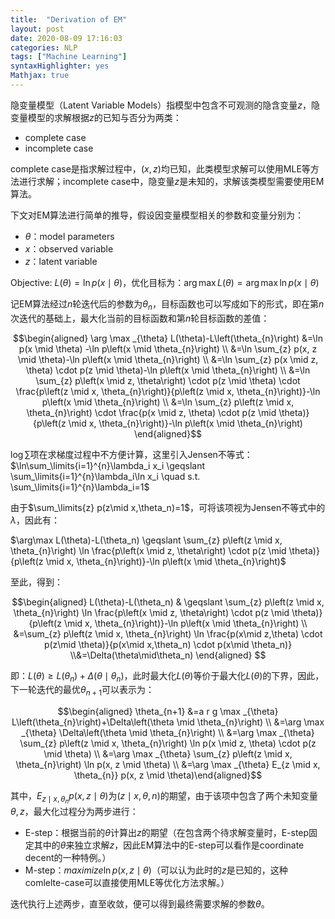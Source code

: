 ```yaml
---
title:  "Derivation of EM"
layout: post
date: 2020-08-09 17:16:03
categories: NLP
tags: ["Machine Learning"]
syntaxHighlighter: yes
Mathjax: true
---
```


隐变量模型（Latent Variable Models）指模型中包含不可观测的隐含变量$z$，隐变量模型的求解根据$z$的已知与否分为两类：

- complete case
- incomplete case

complete case是指求解过程中，$(x,z)$均已知，此类模型求解可以使用MLE等方法进行求解；incomplete case中，隐变量$z$是未知的，求解该类模型需要使用EM算法。

下文对EM算法进行简单的推导，假设因变量模型相关的参数和变量分别为：

- $\theta$：model parameters
- $x$：observed variable
- $z$：latent variable

Objective: $L(\theta)= \ln p(x\mid \theta)$，优化目标为：$\arg \max L(\theta)=\arg \max \ln p(x\mid\theta)$

记EM算法经过$n$轮迭代后的参数为$\theta_n$，目标函数也可以写成如下的形式，即在第$n$次迭代的基础上，最大化当前的目标函数和第$n$轮目标函数的差值：

$$\begin{aligned} \arg \max _{\theta} L(\theta)-L\left(\theta_{n}\right) &=\ln p(x \mid \theta) -\ln p\left(x \mid \theta_{n}\right) \\ &=\ln \sum_{z} p(x, z \mid \theta)-\ln p\left(x \mid \theta_{n}\right) \\ &=\ln \sum_{z} p(x \mid z, \theta) \cdot p(z \mid \theta)-\ln p\left(x \mid \theta_{n}\right) \\ &=\ln \sum_{z} p\left(x \mid z, \theta\right) \cdot p(z \mid \theta) \cdot \frac{p\left(z \mid x, \theta_{n}\right)}{p\left(z \mid x, \theta_{n}\right)}-\ln p\left(x \mid \theta_{n}\right) \\ &=\ln \sum_{z} p\left(z \mid x, \theta_{n}\right) \cdot \frac{p(x \mid z, \theta) \cdot p(z \mid \theta)}{p\left(z \mid x, \theta_{n}\right)}-\ln p\left(x \mid \theta_{n}\right) \end{aligned}$$

$\log\sum$项在求梯度过程中不方便计算，这里引入Jensen不等式：$\ln\sum_\limits{i=1}^{n}\lambda_i x_i \geqslant \sum_\limits{i=1}^{n}\lambda_i\ln x_i \quad s.t. \sum_\limits{i=1}^{n}\lambda_i=1$

由于$\sum_\limits{z} p(z\mid x,\theta_n)=1$，可将该项视为Jensen不等式中的$\lambda$，因此有：

$\arg\max L(\theta)-L(\theta_n) \geqslant \sum_{z} p\left(z \mid x, \theta_{n}\right) \ln \frac{p\left(x \mid z, \theta\right) \cdot p(z \mid \theta)}{p\left(z \mid x, \theta_{n}\right)}-\ln p\left(x \mid \theta_{n}\right)$

至此，得到：

$$\begin{aligned} L(\theta)-L(\theta_n) & \geqslant \sum_{z} p\left(z \mid x, \theta_{n}\right) \ln \frac{p\left(x \mid z, \theta\right) \cdot p(z \mid \theta)}{p\left(z \mid x, \theta_{n}\right)}-\ln p\left(x \mid \theta_{n}\right) \\ &=\sum_{z} p\left(z \mid x, \theta_{n}\right) \ln \frac{p(x\mid z,\theta) \cdot p(z\mid \theta)}{p(x\mid x,\theta_n) \cdot p(x\mid \theta_n)} \\&=\Delta(\theta\mid\theta_n) \end{aligned} $$

即：$L(\theta)\geqslant L(\theta_n) +\Delta(\theta\mid\theta_n)$，此时最大化$L(\theta)$等价于最大化$L(\theta)$的下界，因此，下一轮迭代的最优$\theta_{n+1}$可以表示为：

$$\begin{aligned} \theta_{n+1} &=a r g \max _{\theta} L\left(\theta_{n}\right)+\Delta\left(\theta \mid \theta_{n}\right) \\ &=\arg \max _{\theta} \Delta\left(\theta \mid \theta_{n}\right) \\ &=\arg \max _{\theta} \sum_{z} p\left(z \mid x, \theta_{n}\right) \ln p(x \mid z, \theta) \cdot p(z \mid \theta) \\ &=\arg \max _{\theta} \sum_{z} p\left(z \mid x, \theta_{n}\right) \ln p(x, z \mid \theta) \\ &=\arg \max _{\theta} E_{z \mid x, \theta_{n}} p(x, z \mid \theta)\end{aligned}$$

其中，$E_{z \mid x, \theta_{n}} p(x, z \mid \theta)$为$(z\mid x,\theta,n)$的期望，由于该项中包含了两个未知变量$\theta,z$，最大化过程分为两步进行：

- E-step：根据当前的$\theta$计算出$z$的期望（在包含两个待求解变量时，E-step固定其中的$\theta$来独立求解$z$，因此EM算法中的E-step可以看作是coordinate decent的一种特例。）
- M-step：$maximize \ln p(x,z\mid \theta)$（可以认为此时的$z$是已知的，这种comlelte-case可以直接使用MLE等优化方法求解。）

迭代执行上述两步，直至收敛，便可以得到最终需要求解的参数$\theta$。